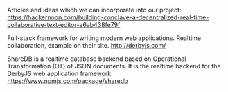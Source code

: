 Articles and ideas which we can incorporate into our project:
https://hackernoon.com/building-conclave-a-decentralized-real-time-collaborative-text-editor-a6ab438fe79f

Full-stack framework for writing modern web applications.
Realtime collaboration, example on their site.
http://derbyjs.com/

ShareDB is a realtime database backend based on Operational Transformation (OT) of JSON documents. It is the realtime backend for the DerbyJS web application framework.
https://www.npmjs.com/package/sharedb

